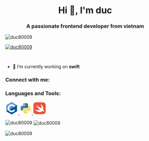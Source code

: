 <h1 align="center">Hi 👋, I'm duc</h1>
<h3 align="center">A passionate frontend developer from vietnam</h3>

<p align="left"> <img src="https://komarev.com/ghpvc/?username=duc80009&label=Profile%20views&color=0e75b6&style=flat" alt="duc80009" /> </p>

<p align="left"> <a href="https://github.com/ryo-ma/github-profile-trophy"><img src="https://github-profile-trophy.vercel.app/?username=duc80009" alt="duc80009" /></a> </p>

<p align="left"> <a href="https://twitter.com/" target="blank"><img src="https://img.shields.io/twitter/follow/?logo=twitter&style=for-the-badge" alt="" /></a> </p>

- 🔭 I’m currently working on **swift**

<h3 align="left">Connect with me:</h3>
<p align="left">
</p>

<h3 align="left">Languages and Tools:</h3>
<p align="left"> <a href="https://www.cprogramming.com/" target="_blank" rel="noreferrer"> <img src="https://raw.githubusercontent.com/devicons/devicon/master/icons/c/c-original.svg" alt="c" width="40" height="40"/> </a> <a href="https://www.python.org" target="_blank" rel="noreferrer"> <img src="https://raw.githubusercontent.com/devicons/devicon/master/icons/python/python-original.svg" alt="python" width="40" height="40"/> </a> <a href="https://developer.apple.com/swift/" target="_blank" rel="noreferrer"> <img src="https://raw.githubusercontent.com/devicons/devicon/master/icons/swift/swift-original.svg" alt="swift" width="40" height="40"/> </a> </p>

<p><img align="left" src="https://github-readme-stats.vercel.app/api/top-langs?username=duc80009&show_icons=true&locale=en&layout=compact" alt="duc80009" /></p>

<p>&nbsp;<img align="center" src="https://github-readme-stats.vercel.app/api?username=duc80009&show_icons=true&locale=en" alt="duc80009" /></p>

<p><img align="center" src="https://github-readme-streak-stats.herokuapp.com/?user=duc80009&" alt="duc80009" /></p>
